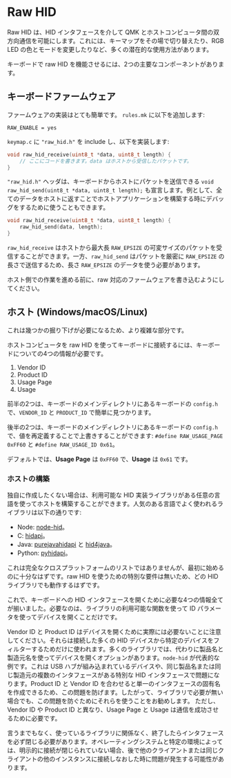 # Raw HID

<!---
  original document: 0.10.47:docs/feature_rawhid.md
  git diff 0.10.47 HEAD -- docs/feature_rawhid.md | cat
-->

Raw HID は、HID インタフェースを介して QMK とホストコンピュータ間の双方向通信を可能にします。これには、キーマップをその場で切り替えたり、RGB LED の色とモードを変更したりなど、多くの潜在的な使用方法があります。

キーボードで raw HID を機能させるには、2つの主要なコンポーネントがあります。

## キーボードファームウェア

ファームウェアの実装はとても簡単です。
`rules.mk` に以下を追加します:

```make
RAW_ENABLE = yes
```

`keymap.c` に `"raw_hid.h"` を include し、以下を実装します:

```C
void raw_hid_receive(uint8_t *data, uint8_t length) {
    // ここにコードを書きます。data はホストから受信したパケットです。
}
```

`"raw_hid.h"` ヘッダは、キーボードからホストにパケットを送信できる `void raw_hid_send(uint8_t *data, uint8_t length);` も宣言します。例として、全てのデータをホストに返すことでホストアプリケーションを構築する時にデバッグをするために使うこともできます。

```C
void raw_hid_receive(uint8_t *data, uint8_t length) {
    raw_hid_send(data, length);
}
```

`raw_hid_receive` はホストから最大長 `RAW_EPSIZE` の可変サイズのパケットを受信することができます。一方、`raw_hid_send` はパケットを厳密に `RAW_EPSIZE` の長さで送信するため、長さ `RAW_EPSIZE` のデータを使う必要があります。

ホスト側での作業を進める前に、raw 対応のファームウェアを書き込むようにしてください。

## ホスト (Windows/macOS/Linux)

これは幾つかの掘り下げが必要になるため、より複雑な部分です。

ホストコンピュータを raw HID を使ってキーボードに接続するには、キーボードについての4つの情報が必要です。

1. Vendor ID
2. Product ID
3. Usage Page
4. Usage

前半の2つは、キーボードのメインディレクトリにあるキーボードの `config.h` で、`VENDOR_ID` と `PRODUCT_ID` で簡単に見つかります。

後半の2つは、キーボードのメインディレクトリにあるキーボードの `config.h` で、値を再定義することで上書きすることができます: `#define RAW_USAGE_PAGE 0xFF60` と `#define RAW_USAGE_ID 0x61`。

デフォルトでは、**Usage Page** は `0xFF60` で、**Usage** は `0x61` です。

### ホストの構築

独自に作成したくない場合は、利用可能な HID 実装ライブラリがある任意の言語を使ってホストを構築することができます。人気のある言語でよく使われるライブラリは以下の通りです:

* Node: [node-hid](https://github.com/node-hid/node-hid)。
* C: [hidapi](https://github.com/libusb/hidapi)。
* Java: [purejavahidapi](https://github.com/nyholku/purejavahidapi) と [hid4java](https://github.com/gary-rowe/hid4java)。
* Python: [pyhidapi](https://pypi.org/project/hid/)。

これは完全なクロスプラットフォームのリストではありませんが、最初に始めるのに十分なはずです。raw HID を使うための特別な要件は無いため、どの HID ライブラリでも動作するはずです。

これで、キーボードへの HID インタフェースを開くために必要な4つの情報全てが揃いました。必要なのは、ライブラリの利用可能な関数を使って ID パラメータを使ってデバイスを開くことだけです。

Vendor ID と Product ID はデバイスを開くために実際には必要ないことに注意してください。それらは接続した多くの HID デバイスから特定のデバイスをフィルターするためだけに使われます。多くのライブラリでは、代わりに製品名と製造元名を使ってデバイスを開くオプションがあります。`node-hid` が代表的な例です。これは USB ハブが組み込まれているデバイスや、同じ製品名または同じ製造元の複数のインタフェースがある特別な HID インタフェースで問題になります。Product ID と Vendor ID を合わせると単一のインタフェースの固有名を作成できるため、この問題を防げます。したがって、ライブラリで必要が無い場合でも、この問題を防ぐためにそれらを使うことをお勧めします。
ただし、Vendor ID や Product ID と異なり、Usage Page と Usage は通信を成功させるために必要です。

言うまでもなく、使っているライブラリに関係なく、終了したらインタフェースを必ず閉じる必要があります。オペレーティングシステムと特定の環境によっては、明示的に接続が閉じられていない場合、後で他のクライアントまたは同じクライアントの他のインスタンスに接続しなおした時に問題が発生する可能性があります。
